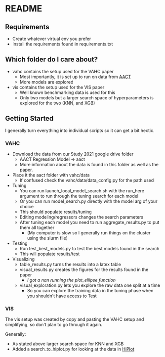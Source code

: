 # README

## Requirements
- Create whatever virtual env you prefer
- Install the requirements found in requirements.txt

## Which folder do I care about?
- vahc contains the setup used for the VAHC paper
  - Most importantly, it is set up to run on data from [AACT](https://aact.ctti-clinicaltrials.org/)
  - More models are explored
- vis contains the setup used for the VIS paper
  - Well known benchmarking data is used for this
  - Only two models but a larger search space of hyperparameters is explored for the two (KNN, and XGB)

## Getting Started

I generally turn everything into individual scripts so it can get a bit hectic.

### VAHC

- Download the data from our Study 2021 google drive folder
  - AACT Regression Model -> aact
  - More information about the data is found in this folder as well as the paper.
- Place it the aact folder with vahc/data
  - If confused check the vahc/data/data_config.py for the path used
- Tuning
  - You can run launch_local_model_search.sh with the run_here argument to run through the tuning search for each model
  - Or you can run model_search.py directly with the model arg of your choice
  - This should populate results/tuning
  - Editing modeling/regressors changes the search parameters
  - After tuning each model you need to run aggregate_results.py to put them all together
    - (My computer is slow so I generally run things on the cluster using the slurm file)
- Testing
  - Run test_best_models.py to test the best models found in the search
  - This will populate results/test
- Visualizing
  - table_results.py turns the results into a latex table
  - visual_results.py creates the figures for the results found in the paper
    - *I got a nan running the plot_ellipse function*
  - visual_exploration.py lets you explore the raw data one split at a time
    - So you can explore the training data in the tuning phase when you shouldn't have access to Test

### VIS

The vis setup was created by copy and pasting the VAHC setup and simplifying, so don't plan to go through it again. 

Generally:
- As stated above larger search space for KNN and XGB
- Added a search_to_hiplot.py for looking at the data in [HiPlot](https://facebookresearch.github.io/hiplot/_static/hiplot_upload.html)
